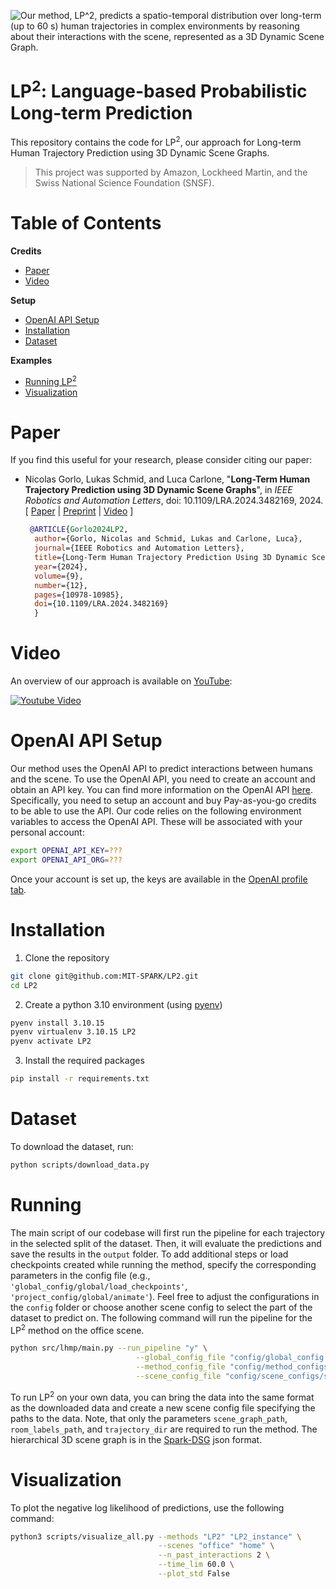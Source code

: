 ![](https://github.com/MIT-SPARK/LP2/blob/main/assets/project_page_title.gif?raw=true "Our method, LP^2, predicts a spatio-temporal distribution over long-term (up to 60 s) human trajectories in complex environments by reasoning about their interactions with the scene, represented as a 3D Dynamic Scene Graph.")

# LP<sup>2</sup>: Language-based Probabilistic Long-term Prediction
This repository contains the code for LP<sup>2</sup>, our approach for Long-term Human Trajectory Prediction using 3D Dynamic Scene Graphs.

> This project was supported by Amazon, Lockheed Martin, and the Swiss National Science Foundation (SNSF).

# Table of Contents
**Credits**
* [Paper](#paper)
* [Video](#video)

**Setup**
* [OpenAI API Setup](#openai-api-setup)
* [Installation](#installation)
* [Dataset](#dataset)


 **Examples**
* [Running LP<sup>2</sup>](#running)
* [Visualization](#visualization) 

# Paper
If you find this useful for your research, please consider citing our paper:

* Nicolas Gorlo, Lukas Schmid, and Luca Carlone, "**Long-Term Human Trajectory Prediction using 3D Dynamic Scene Graphs**", in _IEEE Robotics and Automation Letters_, doi: 10.1109/LRA.2024.3482169, 2024. [ [Paper](https://ieeexplore.ieee.org/document/10720207) | [Preprint](https://arxiv.org/abs/2405.00552) | [Video](https://www.youtube.com/watch?v=mzumT3T0dYw) ]
  ```bibtex
   @ARTICLE{Gorlo2024LP2,
    author={Gorlo, Nicolas and Schmid, Lukas and Carlone, Luca},
    journal={IEEE Robotics and Automation Letters},
    title={Long-Term Human Trajectory Prediction Using 3D Dynamic Scene Graphs},
    year={2024},
    volume={9},
    number={12},
    pages={10978-10985},
    doi={10.1109/LRA.2024.3482169}
    }
  ```
# Video

An overview of our approach is available on [YouTube](https://www.youtube.com/watch?v=mzumT3T0dYw):

[<img src=https://github.com/MIT-SPARK/LP2/assets/36043993/0dd28295-3b72-468b-8420-56477f910e8b alt="Youtube Video">](https://www.youtube.com/watch?v=mzumT3T0dYw)

# OpenAI API Setup 
Our method uses the OpenAI API to predict interactions between humans and the scene. To use the OpenAI API, you need to create an account and obtain an API key. You can find more information on the OpenAI API [here](https://platform.openai.com/docs/overview).
Specifically, you need to setup an account and buy Pay-as-you-go credits to be able to use the API.
Our code relies on the following environment variables to access the OpenAI API. These will be associated with your personal account:
```bash
export OPENAI_API_KEY=???
export OPENAI_API_ORG=???
```
Once your account is set up, the keys are available in the [OpenAI profile tab](https://platform.openai.com/settings/profile?tab=api-keys).

# Installation 
1. Clone the repository
```bash
git clone git@github.com:MIT-SPARK/LP2.git
cd LP2
```
2. Create a python 3.10 environment (using [pyenv](https://github.com/pyenv/pyenv))
```bash
pyenv install 3.10.15
pyenv virtualenv 3.10.15 LP2
pyenv activate LP2
```
3. Install the required packages
```bash
pip install -r requirements.txt
```

# Dataset
To download the dataset, run:
```bash
python scripts/download_data.py
```

# Running
The main script of our codebase will first run the pipeline for each trajectory in the selected split of the dataset. Then, it will evaluate the predictions and save the results in the `output` folder. To add additional steps or load checkpoints created while running the method, specify the corresponding parameters in the config file (e.g., `'global_config/global/load_checkpoints'`, `'project_config/global/animate'`).
Feel free to adjust the configurations in the `config` folder or choose another scene config to select the part of the dataset to predict on. 
The following command will run the pipeline for the LP<sup>2</sup> method on the office scene.

```bash
python src/lhmp/main.py --run_pipeline "y" \
                            --global_config_file "config/global_config.yaml" \
                            --method_config_file "config/method_configs/project_config_LP2.yaml" \
                            --scene_config_file "config/scene_configs/scene_config_office.yaml"
```

To run LP<sup>2</sup> on your own data, you can bring the data into the same format as the downloaded data and create a new scene config file specifying the paths to the data.
Note, that only the parameters `scene_graph_path`, `room_labels_path`, and `trajectory_dir` are required to run the method. The hierarchical 3D scene graph is in the [Spark-DSG](https://github.com/MIT-SPARK/Spark-DSG) json format.

# Visualization
To plot the negative log likelihood of predictions, use the following command:
```bash
python3 scripts/visualize_all.py --methods "LP2" "LP2_instance" \
                                 --scenes "office" "home" \
                                 --n_past_interactions 2 \
                                 --time_lim 60.0 \
                                 --plot_std False
```